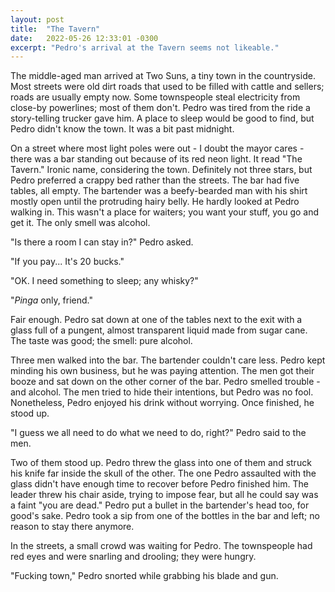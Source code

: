 ```yaml
---
layout: post
title:  "The Tavern"
date:   2022-05-26 12:33:01 -0300
excerpt: "Pedro's arrival at the Tavern seems not likeable."
---
```


The middle-aged man arrived at Two Suns, a tiny town in the countryside. Most streets were old dirt roads that used to be filled with cattle and sellers; roads are usually empty now. Some townspeople steal electricity from close-by powerlines; most of them don't. Pedro was tired from the ride a story-telling trucker gave him. A place to sleep would be good to find, but Pedro didn't know the town. It was a bit past midnight.

On a street where most light poles were out - I doubt the mayor cares - there was a bar standing out because of its red neon light. It read "The Tavern." Ironic name, considering the town. Definitely not three stars, but Pedro preferred a crappy bed rather than the streets. The bar had five tables, all empty. The bartender was a beefy-bearded man with his shirt mostly open until the protruding hairy belly. He hardly looked at Pedro walking in. This wasn't a place for waiters; you want your stuff, you go and get it. The only smell was alcohol.

"Is there a room I can stay in?" Pedro asked.

"If you pay... It's 20 bucks."

"OK. I need something to sleep; any whisky?"

"*Pinga* only, friend."

Fair enough. Pedro sat down at one of the tables next to the exit with a glass full of a pungent, almost transparent liquid made from sugar cane. The taste was good; the smell: pure alcohol.

Three men walked into the bar. The bartender couldn't care less. Pedro kept minding his own business, but he was paying attention. The men got their booze and sat down on the other corner of the bar. Pedro smelled trouble - and alcohol. The men tried to hide their intentions, but Pedro was no fool. Nonetheless, Pedro enjoyed his drink without worrying. Once finished, he stood up.

"I guess we all need to do what we need to do, right?" Pedro said to the men. 

Two of them stood up. Pedro threw the glass into one of them and struck his knife far inside the skull of the other. The one Pedro assaulted with the glass didn't have enough time to recover before Pedro finished him. The leader threw his chair aside, trying to impose fear, but all he could say was a faint "you are dead." Pedro put a bullet in the bartender's head too, for good's sake. Pedro took a sip from one of the bottles in the bar and left; no reason to stay there anymore.

In the streets, a small crowd was waiting for Pedro. The townspeople had red eyes and were snarling and drooling; they were hungry.

"Fucking town," Pedro snorted while grabbing his blade and gun.
